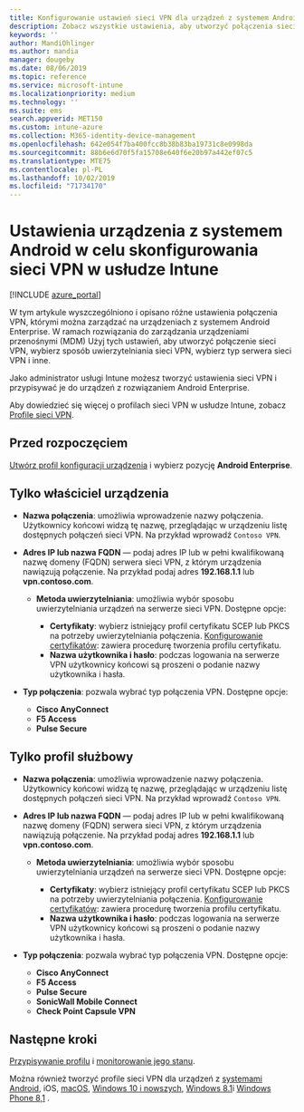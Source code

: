 ```yaml
---
title: Konfigurowanie ustawień sieci VPN dla urządzeń z systemem Android Enterprise w usłudze Microsoft Intune — Azure | Microsoft Docs
description: Zobacz wszystkie ustawienia, aby utworzyć połączenia sieci VPN na urządzeniach z systemem Android Enterprise w Microsoft Intune. Wprowadź nazwę połączenia, adres IP lub nazwę FQDN serwera sieci VPN, wybierz sposób uwierzytelniania użytkowników, a następnie wybierz Citrix, SonicWall, Check Point kapsułka i Pulse bezpieczne typy połączeń.
keywords: ''
author: MandiOhlinger
ms.author: mandia
manager: dougeby
ms.date: 08/06/2019
ms.topic: reference
ms.service: microsoft-intune
ms.localizationpriority: medium
ms.technology: ''
ms.suite: ems
search.appverid: MET150
ms.custom: intune-azure
ms.collection: M365-identity-device-management
ms.openlocfilehash: 642e054f7ba400fcc8b38b83ba19731c8e0998da
ms.sourcegitcommit: 88b6e6d70f5fa15708e640f6e20b97a442ef07c5
ms.translationtype: MTE75
ms.contentlocale: pl-PL
ms.lasthandoff: 10/02/2019
ms.locfileid: "71734170"
---
```

# <a name="android-enterprise-device-settings-to-configure-vpn-in-intune"></a>Ustawienia urządzenia z systemem Android w celu skonfigurowania sieci VPN w usłudze Intune

[!INCLUDE [azure_portal](../includes/azure_portal.md)]

W tym artykule wyszczególniono i opisano różne ustawienia połączenia VPN, którymi można zarządzać na urządzeniach z systemem Android Enterprise. W ramach rozwiązania do zarządzania urządzeniami przenośnymi (MDM) Użyj tych ustawień, aby utworzyć połączenie sieci VPN, wybierz sposób uwierzytelniania sieci VPN, wybierz typ serwera sieci VPN i inne.

Jako administrator usługi Intune możesz tworzyć ustawienia sieci VPN i przypisywać je do urządzeń z rozwiązaniem Android Enterprise. 

Aby dowiedzieć się więcej o profilach sieci VPN w usłudze Intune, zobacz [Profile sieci VPN](vpn-settings-configure.md).

## <a name="before-you-begin"></a>Przed rozpoczęciem

[Utwórz profil konfiguracji urządzenia](vpn-settings-configure.md#create-a-device-profile) i wybierz pozycję **Android Enterprise**.

## <a name="device-owner-only"></a>Tylko właściciel urządzenia

- **Nazwa połączenia**: umożliwia wprowadzenie nazwy połączenia. Użytkownicy końcowi widzą tę nazwę, przeglądając w urządzeniu listę dostępnych połączeń sieci VPN. Na przykład wprowadź `Contoso VPN`.
- **Adres IP lub nazwa FQDN** — podaj adres IP lub w pełni kwalifikowaną nazwę domeny (FQDN) serwera sieci VPN, z którym urządzenia nawiązują połączenie. Na przykład podaj adres **192.168.1.1** lub **vpn.contoso.com**.

  - **Metoda uwierzytelniania**: umożliwia wybór sposobu uwierzytelniania urządzeń na serwerze sieci VPN. Dostępne opcje:
  
    - **Certyfikaty**: wybierz istniejący profil certyfikatu SCEP lub PKCS na potrzeby uwierzytelniania połączenia. [Konfigurowanie certyfikatów](../protect/certificates-configure.md): zawiera procedurę tworzenia profilu certyfikatu.
    - **Nazwa użytkownika i hasło**: podczas logowania na serwerze VPN użytkownicy końcowi są proszeni o podanie nazwy użytkownika i hasła.

- **Typ połączenia**: pozwala wybrać typ połączenia VPN. Dostępne opcje:

  - **Cisco AnyConnect**
  - **F5 Access**
  - **Pulse Secure**

## <a name="work-profile-only"></a>Tylko profil służbowy

- **Nazwa połączenia**: umożliwia wprowadzenie nazwy połączenia. Użytkownicy końcowi widzą tę nazwę, przeglądając w urządzeniu listę dostępnych połączeń sieci VPN. Na przykład wprowadź `Contoso VPN`.
- **Adres IP lub nazwa FQDN** — podaj adres IP lub w pełni kwalifikowaną nazwę domeny (FQDN) serwera sieci VPN, z którym urządzenia nawiązują połączenie. Na przykład podaj adres **192.168.1.1** lub **vpn.contoso.com**.

  - **Metoda uwierzytelniania**: umożliwia wybór sposobu uwierzytelniania urządzeń na serwerze sieci VPN. Dostępne opcje:
  
    - **Certyfikaty**: wybierz istniejący profil certyfikatu SCEP lub PKCS na potrzeby uwierzytelniania połączenia. [Konfigurowanie certyfikatów](../protect/certificates-configure.md): zawiera procedurę tworzenia profilu certyfikatu.
    - **Nazwa użytkownika i hasło**: podczas logowania na serwerze VPN użytkownicy końcowi są proszeni o podanie nazwy użytkownika i hasła.

- **Typ połączenia**: pozwala wybrać typ połączenia VPN. Dostępne opcje:

  - **Cisco AnyConnect**
  - **F5 Access**
  - **Pulse Secure**
  - **SonicWall Mobile Connect**
  - **Check Point Capsule VPN**

## <a name="next-steps"></a>Następne kroki

[Przypisywanie profilu](device-profile-assign.md) i [monitorowanie jego stanu](device-profile-monitor.md).

Można również tworzyć profile sieci VPN dla urządzeń z [systemami](vpn-settings-ios.md) [Android](vpn-settings-android.md), iOS, [macOS](vpn-settings-macos.md), [Windows 10 i nowszych](vpn-settings-windows-10.md), [Windows 8.1](vpn-settings-windows-8-1.md)i [Windows Phone 8,1](vpn-settings-windows-phone-8-1.md) .

